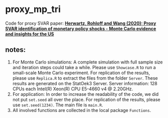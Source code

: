 # proxy_mp_tri
 Code for proxy SVAR paper: [**Herwartz, Rohloff and Wang (2020): Proxy SVAR identification of monetary policy shocks - Monte Carlo evidence and insights for the US**](https://papers.ssrn.com/sol3/papers.cfm?abstract_id=3714542)

## notes: 
1. For Monte Carlo simulations: A complete simulation with full sample size and iteration steps could take a while. Please use ``Showcase.R`` to run a small-scale Monte Carlo experiment. For replication of the results, please use ``Replica.R`` to extract the files from the folder ``Server``. These results are generated on the StatOek3 Server. Server information: 128 CPUs each Intel(R) Xeon(R) CPU E5-4660 v4 @ 2.20GHz.
2. For application: In order to increase the readability of the code, we did not put ``set.seed`` all over the place. For replication of the results, please use ``set.seed(1234)``. The main file is ``main.R``.
3. All involved functions are collected in the local package ``Functions``. 
